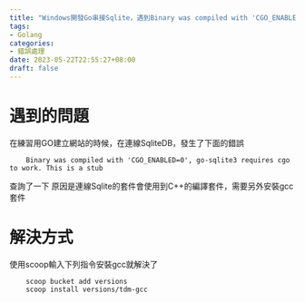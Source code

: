 ```yaml
---
title: "Windows開發Go串接Sqlite，遇到Binary was compiled with 'CGO_ENABLED=0', go-sqlite3 requires cgo to work."
tags:
- Golang
categories:
- 錯誤處理
date: 2023-05-22T22:55:27+08:00
draft: false
---
```


# 遇到的問題

在練習用GO建立網站的時候，在連線SqliteDB，發生了下面的錯誤

```
    Binary was compiled with 'CGO_ENABLED=0', go-sqlite3 requires cgo to work. This is a stub
```

查詢了一下
原因是連線Sqlite的套件會使用到C++的編譯套件，需要另外安裝gcc套件

# 解決方式

使用scoop輸入下列指令安裝gcc就解決了

```shell
    scoop bucket add versions
    scoop install versions/tdm-gcc
```
